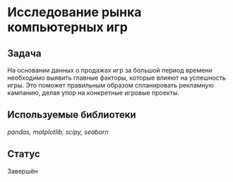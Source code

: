 # Исследование рынка компьютерных игр

## Задача

На основании данных о продажах игр за большой период времени необходимо выявить главные факторы, которые влияют на успешность игры. Это поможет правильным образом спланировать рекламную кампанию, делая упор на конкретные игровые проекты.

## Используемые библиотеки
*pandas, matplotlib, scipy, seaborn*

## Статус

Завершён

